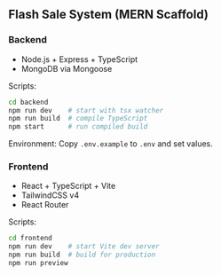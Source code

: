 ## Flash Sale System (MERN Scaffold)

### Backend
- Node.js + Express + TypeScript
- MongoDB via Mongoose

Scripts:
```bash
cd backend
npm run dev    # start with tsx watcher
npm run build  # compile TypeScript
npm start      # run compiled build
```

Environment:
Copy `.env.example` to `.env` and set values.

### Frontend
- React + TypeScript + Vite
- TailwindCSS v4
- React Router

Scripts:
```bash
cd frontend
npm run dev    # start Vite dev server
npm run build  # build for production
npm run preview
```


